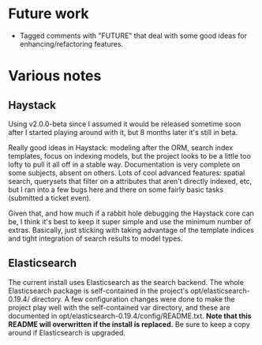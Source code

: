 # Future work #

- Tagged comments with "FUTURE" that deal with some good ideas for enhancing/refactoring features.

# Various notes #

## Haystack ##

Using v2.0.0-beta since I assumed it would be released sometime soon after I started playing around with it, but 8 months later it's still in beta.

Really good ideas in Haystack: modeling after the ORM, search index templates, focus on indexing models, but the project looks to be a little too lofty to pull it all off in a stable way. Documentation is very complete on some subjects, absent on others. Lots of cool advanced features: spatial search, querysets that filter on a attributes that aren't directly indexed, etc, but I ran into a few bugs here and there on some fairly basic tasks (submitted a ticket even).

Given that, and how much if a rabbit hole debugging the Haystack core can be, I think it's best to keep it super simple and use the minimum number of extras. Basically, just sticking with taking advantage of the template indices and tight integration of search results to model types.

## Elasticsearch ##

The current install uses Elasticsearch as the search backend. The whole Elasticsearch package is self-contained in the project's opt/elasticsearch-0.19.4/ directory. A few configuration changes were done to make the project play well with the self-contained var directory, and these are documented in opt/elasticsearch-0.19.4/config/README.txt. **Note that this README will overwritten if the install is replaced.** Be sure to keep a copy around if Elasticsearch is upgraded.
